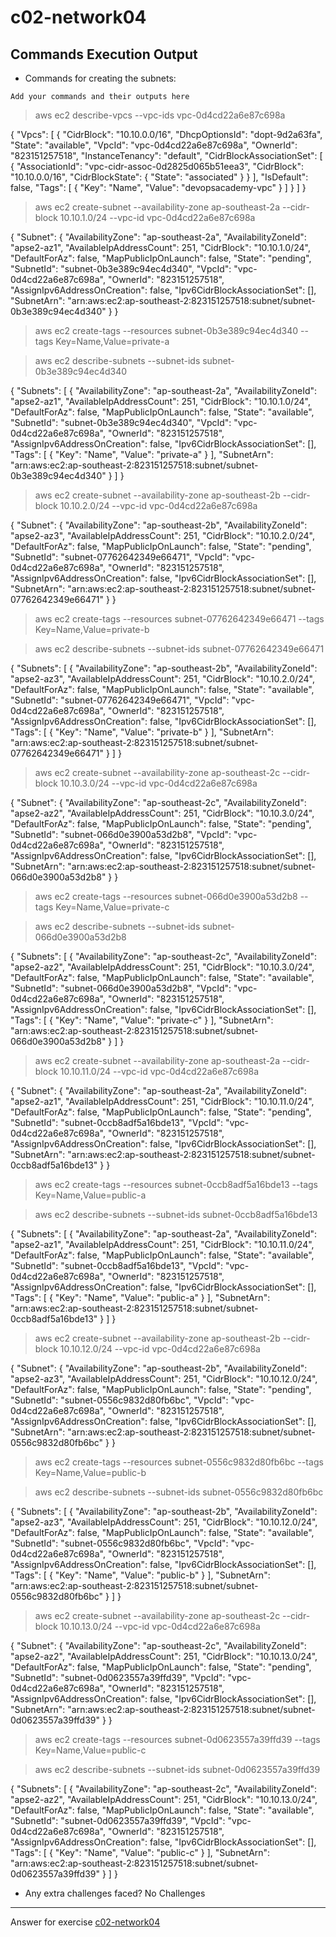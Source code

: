 # c02-network04

## Commands Execution Output

- Commands for creating the subnets:
```
Add your commands and their outputs here
```
> aws ec2 describe-vpcs --vpc-ids vpc-0d4cd22a6e87c698a

{
    "Vpcs": [
        {
            "CidrBlock": "10.10.0.0/16",
            "DhcpOptionsId": "dopt-9d2a63fa",
            "State": "available",
            "VpcId": "vpc-0d4cd22a6e87c698a",
            "OwnerId": "823151257518",
            "InstanceTenancy": "default",
            "CidrBlockAssociationSet": [
                {
                    "AssociationId": "vpc-cidr-assoc-0d2825d065b51eea3",
                    "CidrBlock": "10.10.0.0/16",
                    "CidrBlockState": {
                        "State": "associated"
                    }
                }
            ],
            "IsDefault": false,
            "Tags": [
                {
                    "Key": "Name",
                    "Value": "devopsacademy-vpc"
                }
            ]
        }
    ]
}

> aws ec2 create-subnet --availability-zone ap-southeast-2a --cidr-block 10.10.1.0/24 --vpc-id vpc-0d4cd22a6e87c698a

{
    "Subnet": {
        "AvailabilityZone": "ap-southeast-2a",
        "AvailabilityZoneId": "apse2-az1",
        "AvailableIpAddressCount": 251,
        "CidrBlock": "10.10.1.0/24",
        "DefaultForAz": false,
        "MapPublicIpOnLaunch": false,
        "State": "pending",
        "SubnetId": "subnet-0b3e389c94ec4d340",
        "VpcId": "vpc-0d4cd22a6e87c698a",
        "OwnerId": "823151257518",
        "AssignIpv6AddressOnCreation": false,
        "Ipv6CidrBlockAssociationSet": [],
        "SubnetArn": "arn:aws:ec2:ap-southeast-2:823151257518:subnet/subnet-0b3e389c94ec4d340"
    }
}

> aws ec2 create-tags --resources subnet-0b3e389c94ec4d340 --tags Key=Name,Value=private-a

> aws ec2 describe-subnets --subnet-ids subnet-0b3e389c94ec4d340

{
    "Subnets": [
        {
            "AvailabilityZone": "ap-southeast-2a",
            "AvailabilityZoneId": "apse2-az1",
            "AvailableIpAddressCount": 251,
            "CidrBlock": "10.10.1.0/24",
            "DefaultForAz": false,
            "MapPublicIpOnLaunch": false,
            "State": "available",
            "SubnetId": "subnet-0b3e389c94ec4d340",
            "VpcId": "vpc-0d4cd22a6e87c698a",
            "OwnerId": "823151257518",
            "AssignIpv6AddressOnCreation": false,
            "Ipv6CidrBlockAssociationSet": [],
            "Tags": [
                {
                    "Key": "Name",
                    "Value": "private-a"
                }
            ],
            "SubnetArn": "arn:aws:ec2:ap-southeast-2:823151257518:subnet/subnet-0b3e389c94ec4d340"
        }
    ]
}

> aws ec2 create-subnet --availability-zone ap-southeast-2b --cidr-block 10.10.2.0/24 --vpc-id vpc-0d4cd22a6e87c698a

{
    "Subnet": {
        "AvailabilityZone": "ap-southeast-2b",
        "AvailabilityZoneId": "apse2-az3",
        "AvailableIpAddressCount": 251,
        "CidrBlock": "10.10.2.0/24",
        "DefaultForAz": false,
        "MapPublicIpOnLaunch": false,
        "State": "pending",
        "SubnetId": "subnet-07762642349e66471",
        "VpcId": "vpc-0d4cd22a6e87c698a",
        "OwnerId": "823151257518",
        "AssignIpv6AddressOnCreation": false,
        "Ipv6CidrBlockAssociationSet": [],
        "SubnetArn": "arn:aws:ec2:ap-southeast-2:823151257518:subnet/subnet-07762642349e66471"
    }
}

> aws ec2 create-tags --resources subnet-07762642349e66471 --tags Key=Name,Value=private-b

> aws ec2 describe-subnets --subnet-ids subnet-07762642349e66471

{
    "Subnets": [
        {
            "AvailabilityZone": "ap-southeast-2b",
            "AvailabilityZoneId": "apse2-az3",
            "AvailableIpAddressCount": 251,
            "CidrBlock": "10.10.2.0/24",
            "DefaultForAz": false,
            "MapPublicIpOnLaunch": false,
            "State": "available",
            "SubnetId": "subnet-07762642349e66471",
            "VpcId": "vpc-0d4cd22a6e87c698a",
            "OwnerId": "823151257518",
            "AssignIpv6AddressOnCreation": false,
            "Ipv6CidrBlockAssociationSet": [],
            "Tags": [
                {
                    "Key": "Name",
                    "Value": "private-b"
                }
            ],
            "SubnetArn": "arn:aws:ec2:ap-southeast-2:823151257518:subnet/subnet-07762642349e66471"
        }
    ]
}

> aws ec2 create-subnet --availability-zone ap-southeast-2c --cidr-block 10.10.3.0/24 --vpc-id vpc-0d4cd22a6e87c698a

{
    "Subnet": {
        "AvailabilityZone": "ap-southeast-2c",
        "AvailabilityZoneId": "apse2-az2",
        "AvailableIpAddressCount": 251,
        "CidrBlock": "10.10.3.0/24",
        "DefaultForAz": false,
        "MapPublicIpOnLaunch": false,
        "State": "pending",
        "SubnetId": "subnet-066d0e3900a53d2b8",
        "VpcId": "vpc-0d4cd22a6e87c698a",
        "OwnerId": "823151257518",
        "AssignIpv6AddressOnCreation": false,
        "Ipv6CidrBlockAssociationSet": [],
        "SubnetArn": "arn:aws:ec2:ap-southeast-2:823151257518:subnet/subnet-066d0e3900a53d2b8"
    }
}

> aws ec2 create-tags --resources subnet-066d0e3900a53d2b8 --tags Key=Name,Value=private-c

> aws ec2 describe-subnets --subnet-ids subnet-066d0e3900a53d2b8

{
    "Subnets": [
        {
            "AvailabilityZone": "ap-southeast-2c",
            "AvailabilityZoneId": "apse2-az2",
            "AvailableIpAddressCount": 251,
            "CidrBlock": "10.10.3.0/24",
            "DefaultForAz": false,
            "MapPublicIpOnLaunch": false,
            "State": "available",
            "SubnetId": "subnet-066d0e3900a53d2b8",
            "VpcId": "vpc-0d4cd22a6e87c698a",
            "OwnerId": "823151257518",
            "AssignIpv6AddressOnCreation": false,
            "Ipv6CidrBlockAssociationSet": [],
            "Tags": [
                {
                    "Key": "Name",
                    "Value": "private-c"
                }
            ],
            "SubnetArn": "arn:aws:ec2:ap-southeast-2:823151257518:subnet/subnet-066d0e3900a53d2b8"
        }
    ]
}

> aws ec2 create-subnet --availability-zone ap-southeast-2a --cidr-block 10.10.11.0/24 --vpc-id vpc-0d4cd22a6e87c698a

{
    "Subnet": {
        "AvailabilityZone": "ap-southeast-2a",
        "AvailabilityZoneId": "apse2-az1",
        "AvailableIpAddressCount": 251,
        "CidrBlock": "10.10.11.0/24",
        "DefaultForAz": false,
        "MapPublicIpOnLaunch": false,
        "State": "pending",
        "SubnetId": "subnet-0ccb8adf5a16bde13",
        "VpcId": "vpc-0d4cd22a6e87c698a",
        "OwnerId": "823151257518",
        "AssignIpv6AddressOnCreation": false,
        "Ipv6CidrBlockAssociationSet": [],
        "SubnetArn": "arn:aws:ec2:ap-southeast-2:823151257518:subnet/subnet-0ccb8adf5a16bde13"
    }
}

> aws ec2 create-tags --resources subnet-0ccb8adf5a16bde13 --tags Key=Name,Value=public-a

> aws ec2 describe-subnets --subnet-ids subnet-0ccb8adf5a16bde13

{
    "Subnets": [
        {
            "AvailabilityZone": "ap-southeast-2a",
            "AvailabilityZoneId": "apse2-az1",
            "AvailableIpAddressCount": 251,
            "CidrBlock": "10.10.11.0/24",
            "DefaultForAz": false,
            "MapPublicIpOnLaunch": false,
            "State": "available",
            "SubnetId": "subnet-0ccb8adf5a16bde13",
            "VpcId": "vpc-0d4cd22a6e87c698a",
            "OwnerId": "823151257518",
            "AssignIpv6AddressOnCreation": false,
            "Ipv6CidrBlockAssociationSet": [],
            "Tags": [
                {
                    "Key": "Name",
                    "Value": "public-a"
                }
            ],
            "SubnetArn": "arn:aws:ec2:ap-southeast-2:823151257518:subnet/subnet-0ccb8adf5a16bde13"
        }
    ]
}

> aws ec2 create-subnet --availability-zone ap-southeast-2b --cidr-block 10.10.12.0/24 --vpc-id vpc-0d4cd22a6e87c698a

{
    "Subnet": {
        "AvailabilityZone": "ap-southeast-2b",
        "AvailabilityZoneId": "apse2-az3",
        "AvailableIpAddressCount": 251,
        "CidrBlock": "10.10.12.0/24",
        "DefaultForAz": false,
        "MapPublicIpOnLaunch": false,
        "State": "pending",
        "SubnetId": "subnet-0556c9832d80fb6bc",
        "VpcId": "vpc-0d4cd22a6e87c698a",
        "OwnerId": "823151257518",
        "AssignIpv6AddressOnCreation": false,
        "Ipv6CidrBlockAssociationSet": [],
        "SubnetArn": "arn:aws:ec2:ap-southeast-2:823151257518:subnet/subnet-0556c9832d80fb6bc"
    }
}

> aws ec2 create-tags --resources subnet-0556c9832d80fb6bc --tags Key=Name,Value=public-b

> aws ec2 describe-subnets --subnet-ids subnet-0556c9832d80fb6bc

{
    "Subnets": [
        {
            "AvailabilityZone": "ap-southeast-2b",
            "AvailabilityZoneId": "apse2-az3",
            "AvailableIpAddressCount": 251,
            "CidrBlock": "10.10.12.0/24",
            "DefaultForAz": false,
            "MapPublicIpOnLaunch": false,
            "State": "available",
            "SubnetId": "subnet-0556c9832d80fb6bc",
            "VpcId": "vpc-0d4cd22a6e87c698a",
            "OwnerId": "823151257518",
            "AssignIpv6AddressOnCreation": false,
            "Ipv6CidrBlockAssociationSet": [],
            "Tags": [
                {
                    "Key": "Name",
                    "Value": "public-b"
                }
            ],
            "SubnetArn": "arn:aws:ec2:ap-southeast-2:823151257518:subnet/subnet-0556c9832d80fb6bc"
        }
    ]
}

> aws ec2 create-subnet --availability-zone ap-southeast-2c --cidr-block 10.10.13.0/24 --vpc-id vpc-0d4cd22a6e87c698a

{
    "Subnet": {
        "AvailabilityZone": "ap-southeast-2c",
        "AvailabilityZoneId": "apse2-az2",
        "AvailableIpAddressCount": 251,
        "CidrBlock": "10.10.13.0/24",
        "DefaultForAz": false,
        "MapPublicIpOnLaunch": false,
        "State": "pending",
        "SubnetId": "subnet-0d0623557a39ffd39",
        "VpcId": "vpc-0d4cd22a6e87c698a",
        "OwnerId": "823151257518",
        "AssignIpv6AddressOnCreation": false,
        "Ipv6CidrBlockAssociationSet": [],
        "SubnetArn": "arn:aws:ec2:ap-southeast-2:823151257518:subnet/subnet-0d0623557a39ffd39"
    }
}

> aws ec2 create-tags --resources subnet-0d0623557a39ffd39 --tags Key=Name,Value=public-c

> aws ec2 describe-subnets --subnet-ids subnet-0d0623557a39ffd39

{
    "Subnets": [
        {
            "AvailabilityZone": "ap-southeast-2c",
            "AvailabilityZoneId": "apse2-az2",
            "AvailableIpAddressCount": 251,
            "CidrBlock": "10.10.13.0/24",
            "DefaultForAz": false,
            "MapPublicIpOnLaunch": false,
            "State": "available",
            "SubnetId": "subnet-0d0623557a39ffd39",
            "VpcId": "vpc-0d4cd22a6e87c698a",
            "OwnerId": "823151257518",
            "AssignIpv6AddressOnCreation": false,
            "Ipv6CidrBlockAssociationSet": [],
            "Tags": [
                {
                    "Key": "Name",
                    "Value": "public-c"
                }
            ],
            "SubnetArn": "arn:aws:ec2:ap-southeast-2:823151257518:subnet/subnet-0d0623557a39ffd39"
        }
    ]
}

- Any extra challenges faced?
No Challenges

<!-- Don't change anything below this point-->
***
Answer for exercise [c02-network04](https://github.com/devopsacademyau/academy/blob/893381c6f0b69434d9e8597d3d4b1c17f9bc1371/classes/02class/exercises/c02-network04/README.md)
